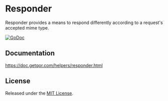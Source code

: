 # Responder

Responder provides a means to respond differently according to a request's accepted mime type.

[![GoDoc](https://godoc.org/github.com/qor/responder?status.svg)](https://godoc.org/github.com/qor/responder)

## Documentation

<https://doc.getqor.com/helpers/responder.html>

## License

Released under the [MIT License](http://opensource.org/licenses/MIT).
